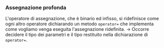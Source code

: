 ### Assegnazione profonda
L'operatore di assegnazione, che è binario ed infisso, si ridefinisce come ogni altro operatore dichiarando un metodo `operator=` che implementa come vogliamo venga eseguita l'assegnazione ridefinita. 
-> Occorre decidere il tipo dei parametri e il tipo restituito nella dichiarazione di `operator=`. 